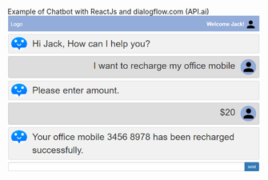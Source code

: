 Example of Chatbot with ReactJs and dialogflow.com (API.ai)
![alt text](https://github.com/rkpuri/chatbot/blob/master/public/assets/chatbot-screenshot.png)
